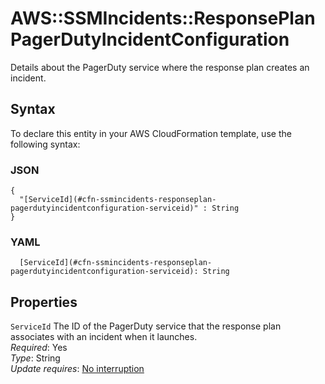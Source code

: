 # AWS::SSMIncidents::ResponsePlan PagerDutyIncidentConfiguration<a name="aws-properties-ssmincidents-responseplan-pagerdutyincidentconfiguration"></a>

Details about the PagerDuty service where the response plan creates an incident\.

## Syntax<a name="aws-properties-ssmincidents-responseplan-pagerdutyincidentconfiguration-syntax"></a>

To declare this entity in your AWS CloudFormation template, use the following syntax:

### JSON<a name="aws-properties-ssmincidents-responseplan-pagerdutyincidentconfiguration-syntax.json"></a>

```
{
  "[ServiceId](#cfn-ssmincidents-responseplan-pagerdutyincidentconfiguration-serviceid)" : String
}
```

### YAML<a name="aws-properties-ssmincidents-responseplan-pagerdutyincidentconfiguration-syntax.yaml"></a>

```
  [ServiceId](#cfn-ssmincidents-responseplan-pagerdutyincidentconfiguration-serviceid): String
```

## Properties<a name="aws-properties-ssmincidents-responseplan-pagerdutyincidentconfiguration-properties"></a>

`ServiceId` <a name="cfn-ssmincidents-responseplan-pagerdutyincidentconfiguration-serviceid"></a>
The ID of the PagerDuty service that the response plan associates with an incident when it launches\.  
_Required_: Yes  
_Type_: String  
_Update requires_: [No interruption](https://docs.aws.amazon.com/AWSCloudFormation/latest/UserGuide/using-cfn-updating-stacks-update-behaviors.html#update-no-interrupt)
